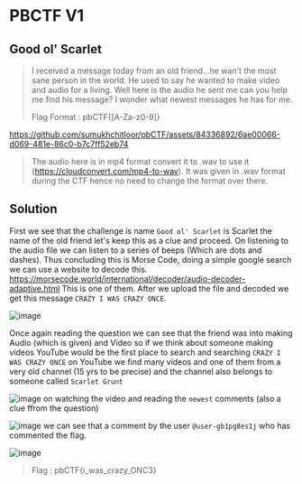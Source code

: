 # PBCTF V1

## Good ol' Scarlet

> I received a message today from an old friend...he wan't the most sane person in the world.
> He used to say he wanted to make video and audio for a living.
> Well here is the audio he sent me can you help me find his message?
> I wonder what newest messages he has for me.
>
> Flag Format : pbCTF{[A-Za-z0-9]}
>

https://github.com/sumukhchitloor/pbCTF/assets/84336892/6ae00066-d069-481e-86c0-b7c7ff52eb74

>The audio here is in mp4 format convert it to .wav to use it (https://cloudconvert.com/mp4-to-wav). It was given in .wav format during the CTF hence no need to change the format over there.

 ## Solution



 First we see that the challenge is name `Good ol' Scarlet` is Scarlet the name of the old friend let's keep this as a clue and proceed.
 On listening to the audio file we can listen to a series of beeps (Which are dots and dashes).
 Thus concluding this is Morse Code, doing a simple google search we can use a website to decode this.
 https://morsecode.world/international/decoder/audio-decoder-adaptive.html This is one of them. 
 After we upload the file and decoded we get this message `CRAZY I WAS CRAZY ONCE`.


 
 ![image](https://github.com/sumukhchitloor/pbCTF/assets/84336892/7644f10e-fced-40e7-938e-7b47e04618dc)

 
 Once again reading the question we can see that the friend was into making Audio (which is given) and Video
 so if we think about someone making videos YouTube would be the first place to search and searching 
 `CRAZY I WAS CRAZY ONCE` on YouTube we find many videos and one of them from a very old channel (15 yrs to be precise)
 and the channel also belongs to someone called `Scarlet Grunt` 


 
 ![image](https://github.com/sumukhchitloor/pbCTF/assets/84336892/4f8c6fd0-b1d3-4d6f-9f91-d014039331a7)
on watching the video and reading the `newest` comments (also a clue ffrom the question)



![image](https://github.com/sumukhchitloor/pbCTF/assets/84336892/39fa3723-f648-436e-98ba-8c0ef586c616)
we can see that a comment by the user `@user-gb1pg8es1j` who has commented the flag.


![image](https://github.com/sumukhchitloor/pbCTF/assets/84336892/899d4fef-7bf7-4fd9-bd9a-65f57c1450d4)



 > Flag : pbCTF{i_was_crazy_ONC3}

